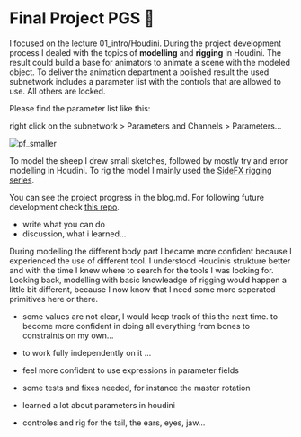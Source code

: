 # Final Project PGS 🐑

I focused on the lecture 01_intro/Houdini. During the project development process I dealed with the topics of **modelling** and **rigging** in Houdini. The result could build a base for animators to animate a scene with the modeled object. To deliver the animation department a polished result the used subnetwork includes a parameter list with the controls that are allowed to use. All others are locked. 

Please find the parameter list like this:

right click on the subnetwork > Parameters and Channels > Parameters...

![pf_smaller](https://user-images.githubusercontent.com/22836416/65829084-c7ba5400-e2a1-11e9-8a73-b09e7278e41f.gif)

To model the sheep I drew small sketches, followed by mostly try and error modelling in Houdini. To rig the model I mainly used the [SideFX rigging series](https://www.sidefx.com/learn/collections/rigging-series/).

You can see the project progress in the blog.md. For following future development check [this repo](https://github.com/Franziska-Paetzold/Houdini/).


- write what you can do 
- discussion, what i learned...

During modelling the different body part I became more confident because I experienced the use of different tool. I understood Houdinis strukture better and with the time I knew where to search for the tools I was looking for. Looking back, modelling with basic knowleadge of rigging would happen a little bit different, because I now know that I need some more seperated primitives here or there.

- some values are not clear, I would keep track of this the next time. to become more confident in doing all everything from bones to constraints on my own... 

- to work fully independently on it ...
- feel more confident to use expressions in parameter fields
- some tests and fixes needed, for instance the master rotation 
- learned a lot about  parameters in houdini

- controles and rig for the tail, the ears, eyes, jaw...